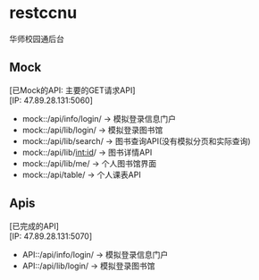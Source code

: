 # restccnu

华师校园通后台

## Mock
[已Mock的API: 主要的GET请求API]<br/>
[IP: 47.89.28.131:5060]

+ mock::/api/info/login/ -> 模拟登录信息门户
+ mock::/api/lib/login/ -> 模拟登录图书馆
+ mock::/api/lib/search/ -> 图书查询API(没有模拟分页和实际查询)
+ mock::/api/lib/<int:id>/ -> 图书详情API
+ mock::/api/lib/me/ -> 个人图书馆界面
+ mock::/api/table/ -> 个人课表API

## Apis
[已完成的API] <br/>
[IP: 47.89.28.131:5070]

+ API::/api/info/login/ -> 模拟登录信息门户
+ API::/api/lib/login/ -> 模拟登录图书馆
